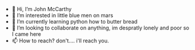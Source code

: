 - 👋 Hi, I’m John McCarthy
- 👀 I’m interested in little blue men on mars
- 🌱 I’m currently learning python how to butter bread
- 💞️ I’m looking to collaborate on anything, im despratly lonely and poor so I came here
- 📫 How to reach? don't.... i'll reach you.

<!---
TheMcCarthi/TheMcCarthi is a ✨ special ✨ repository because its `README.md` (this file) appears on your GitHub profile.
You can click the Preview link to take a look at your changes.
--->
